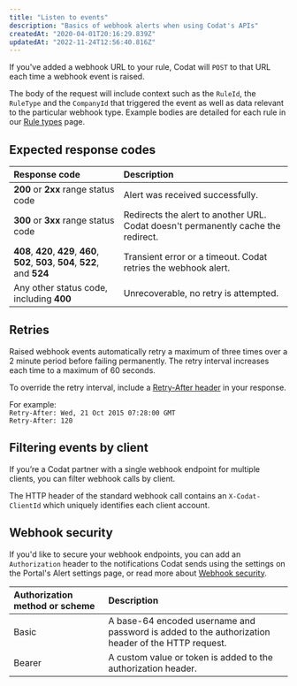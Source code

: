```yaml
---
title: "Listen to events"
description: "Basics of webhook alerts when using Codat's APIs"
createdAt: "2020-04-01T20:16:29.839Z"
updatedAt: "2022-11-24T12:56:40.816Z"
---
```


If you've added a webhook URL to your rule, Codat will `POST` to that URL each time a webhook event is raised.

The body of the request will include context such as the `RuleId`, the `RuleType` and the `CompanyId` that triggered the event as well as data relevant to the particular webhook type. Example bodies are detailed for each rule in our [Rule types](/introduction/webhooks/core-rules-types) page.

## Expected response codes

| Response code                                                                       | Description                                                                       |
| :---------------------------------------------------------------------------------- | :-------------------------------------------------------------------------------- |
| **200** or **2xx** range status code                                                | Alert was received successfully.                                                  |
| **300** or **3xx** range status code                                                | Redirects the alert to another URL. Codat doesn't permanently cache the redirect. |
| **408**, **420**, **429**, **460**, **502**, **503**, **504**, **522**, and **524** | Transient error or a timeout. Codat retries the webhook alert.                    |
| Any other status code, including **400**                                            | Unrecoverable, no retry is attempted.                                             |

## Retries

Raised webhook events automatically retry a maximum of three times over a 2 minute period before failing permanently. The retry interval increases each time to a maximum of 60 seconds.

To override the retry interval, include a [Retry-After header](https://developer.mozilla.org/en-US/docs/Web/HTTP/Headers/Retry-After) in your response.

For example:  
`Retry-After: Wed, 21 Oct 2015 07:28:00 GMT`  
`Retry-After: 120`

## Filtering events by client

If you’re a Codat partner with a single webhook endpoint for multiple clients, you can filter webhook calls by client.

The HTTP header of the standard webhook call contains an `X-Codat-ClientId` which uniquely identifies each client account. 

## Webhook security

If you'd like to secure your webhook endpoints, you can add an `Authorization` header to the notifications Codat sends using the settings on the Portal's Alert settings page, or read more about [Webhook security](/introduction/webhooks/core-rules-webhooksecurity).

| Authorization method or scheme | Description                                                                                       |
| :----------------------------- | :------------------------------------------------------------------------------------------------ |
| Basic                          | A base-64 encoded username and password is added to the authorization header of the HTTP request. |
| Bearer                         | A custom value or token is added to the authorization header.                                     |
